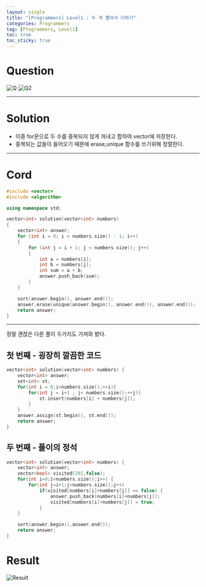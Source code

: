 ```yaml
---
layout: single
title: "[Programmers] Level1 : 두 개 뽑아서 더하기"
categories: Programmers
tag: [Programmers, Level1]
toc: true
toc_sticky: true
---
```


# Question
![Q](https://user-images.githubusercontent.com/97664446/193823524-0c5ce687-b067-46c3-876a-b147d548460a.PNG)
![Q2](https://user-images.githubusercontent.com/97664446/193823525-ff705947-fe18-4b08-a6a3-7060812c3320.PNG)

***

# Solution

- 이중 for문으로 두 수를 중복되지 않게 꺼내고 합하여 vector에 저장한다. 
- 중복되는 값들이 들어오기 때문에 erase,unique 함수를 쓰기위해 정렬한다.  

***

# Cord
```c++
#include <vector>
#include <algorithm>

using namespace std;

vector<int> solution(vector<int> numbers)
{
    vector<int> answer;
    for (int i = 0; i < numbers.size() - 1; i++)
    {
        for (int j = i + 1; j < numbers.size(); j++)
        {
            int a = numbers[i];
            int b = numbers[j];
            int sum = a + b;
            answer.push_back(sum);
        }
    }

    sort(answer.begin(), answer.end());
    answer.erase(unique(answer.begin(), answer.end()), answer.end());
    return answer;
}
```

***

정말 괜찮은 다른 풀이 두가지도 가져와 봤다.
## 첫 번째 - 굉장히 깔끔한 코드
```c++
vector<int> solution(vector<int> numbers) {
    vector<int> answer;
    set<int> st;
    for(int i = 0;i<numbers.size();++i){
        for(int j = i+1 ; j< numbers.size();++j){
            st.insert(numbers[i] + numbers[j]);
        }
    }
    answer.assign(st.begin(), st.end());
    return answer;
}
```

## 두 번째 - 풀이의 정석
```c++
vector<int> solution(vector<int> numbers) {
    vector<int> answer;
    vector<bool> visited(201,false);
    for(int i=0;i<numbers.size();i++) {
        for(int j=i+1;j<numbers.size();j++)
            if(visited[numbers[i]+numbers[j]] == false) {
                answer.push_back(numbers[i]+numbers[j]);
                visited[numbers[i]+numbers[j]] = true;
            }
    }

    sort(answer.begin(),answer.end());
    return answer;
}
```

# Result
![Result](https://user-images.githubusercontent.com/97664446/193823518-2e111b1e-fc59-4ce8-b03d-6a56da6ca741.PNG)

